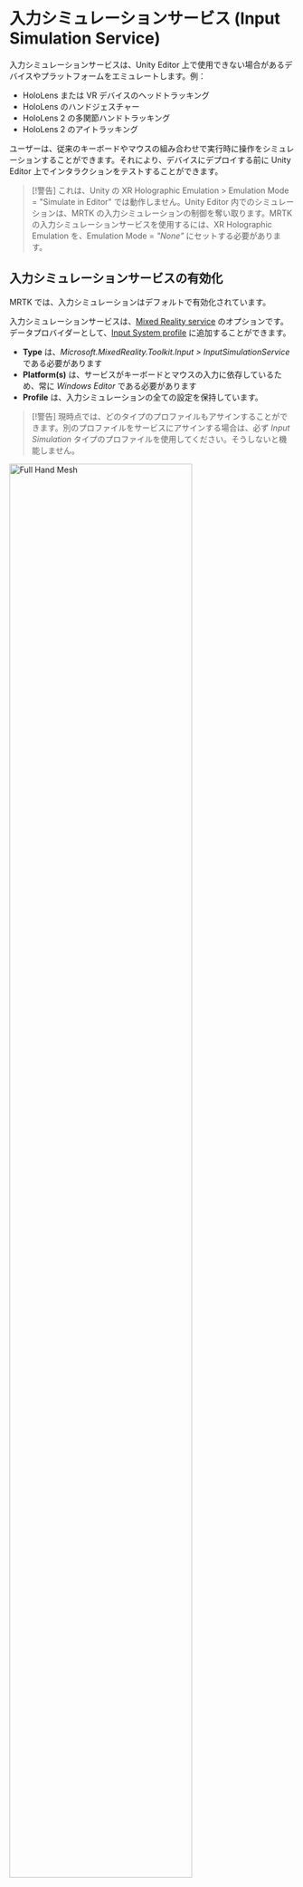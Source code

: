 # 入力シミュレーションサービス (Input Simulation Service)

入力シミュレーションサービスは、Unity Editor 上で使用できない場合があるデバイスやプラットフォームをエミュレートします。例：

* HoloLens または VR デバイスのヘッドトラッキング
* HoloLens のハンドジェスチャー
* HoloLens 2 の多関節ハンドトラッキング
* HoloLens 2 のアイトラッキング

ユーザーは、従来のキーボードやマウスの組み合わせで実行時に操作をシミュレーションすることができます。それにより、デバイスにデプロイする前に Unity Editor 上でインタラクションをテストすることができます。

> [!警告]
> これは、Unity の XR Holographic Emulation > Emulation Mode = "Simulate in Editor" では動作しません。Unity Editor 内でのシミュレーションは、MRTK の入力シミュレーションの制御を奪い取ります。MRTK の入力シミュレーションサービスを使用するには、XR Holographic Emulation を、Emulation Mode = *"None"* にセットする必要があります。

## 入力シミュレーションサービスの有効化

MRTK では、入力シミュレーションはデフォルトで有効化されています。

入力シミュレーションサービスは、[Mixed Reality service](../MixedRealityServices.md) のオプションです。データプロバイダーとして、[Input System profile](../Input/InputProviders.md) に追加することができます。

* __Type__ は、_Microsoft.MixedReality.Toolkit.Input > InputSimulationService_ である必要があります
* __Platform(s)__ は、サービスがキーボードとマウスの入力に依存しているため、常に _Windows Editor_ である必要があります
* __Profile__ は、入力シミュレーションの全ての設定を保持しています。

> [!警告]
> 現時点では、どのタイプのプロファイルもアサインすることができます。別のプロファイルをサービスにアサインする場合は、必ず _Input Simulation_ タイプのプロファイルを使用してください。そうしないと機能しません。

<a target="_blank" href="../../Documentation/Images/InputSimulation/MRTK_InputSimulation_InputSystemDataProviders.png">
  <img src="../../Documentation/Images/InputSimulation/MRTK_InputSimulation_InputSystemDataProviders.png" title="Full Hand Mesh" width="80%" class="center" />
</a>

リンクされたプロファイルを開くことで入力シミュレーションの設定にアクセスすることができます。

<a target="_blank" href="../../Documentation/Images/InputSimulation/MRTK_InputSimulation_InputSimulationProfile.png">
  <img src="../../Documentation/Images/InputSimulation/MRTK_InputSimulation_InputSimulationProfile.png" title="Full Hand Mesh" width="80%" class="center" />
</a>

# カメラコントロール

頭の動きは入力シミュレーションサービスでエミュレートされます。

<a target="_blank" href="../../Documentation/Images/InputSimulation/MRTK_InputSimulation_CameraControlSettings.png">
  <img src="../../Documentation/Images/InputSimulation/MRTK_InputSimulation_CameraControlSettings.png" title="Full Hand Mesh" width="80%" class="center" />
</a>

## カメラの回転

1. Editor ウインドウにカーソルを合わせます

   _ボタンを押しても動作しない場合、ウインドウのクリックが必要な場合があります_

2. __Mouse Look Button__ (デフォルトではマウスの右クリック)を押したままにします
3. マウスをウインドウ内で動かしてカメラを回転させます

## カメラの移動

移動キーを押し続けます（W/A/S/D が 前/左/後/右 に対応します）

<iframe width="560" height="315" src="https://www.youtube.com/embed/Z7L4I1ET7GU" class="center" frameborder="0" allow="accelerometer; encrypted-media; gyroscope; picture-in-picture" allowfullscreen />

# ハンドシミュレーション

入力シミュレーションサービスは、ハンドデバイスをサポートします。バーチャルハンドは、ボタンやグラブ可能オブジェクトなどの、通常のハンドデバイスをサポートしたオブジェクトとインタラクションできます。

<a target="_blank" href="../../Documentation/Images/InputSimulation/MRTK_InputSimulation_HandSimulationMode.png">
  <img src="../../Documentation/Images/InputSimulation/MRTK_InputSimulation_HandSimulationMode.png" title="Full Hand Mesh" width="80%" class="center" />
</a>

__Hand Simulation Mode__ は、２つの異なる入力モデルを切り替えて使用できます。

* _Articulated Hands_: 関節の位置のデータを持った多関節ハンドをシミュレートします

   HoloLens 2 のインタラクションモデルをエミュレートします

   このモードでは、手の正確な位置やタッチに基づいたインタラクションをシミュレートできます

* _Gestures_: Air Tap や基本的なジェスチャーを持ったシンプルな手をシミュレートします

  [HoloLens interaction model](https://docs.microsoft.com/en-us/windows/mixed-reality/gestures) をエミュレートします。

   フォーカスは視線ポインタを使ってコントロールします。_Air Tap_ ジェスチャーでボタンと対話します

## 手の動きのコントロール

<a target="_blank" href="../../Documentation/Images/InputSimulation/MRTK_InputSimulation_HandControlSettings.png">
  <img src="../../Documentation/Images/InputSimulation/MRTK_InputSimulation_HandControlSettings.png" title="Full Hand Mesh" width="80%" class="center" />
</a>

_Left/Right Hand Manipulation Key_ （デフォルトでは 左Shift/Space がそれぞれ 左手/右手 に対応）を押し続けてそれぞれの手をコントロールします。キーを押し続けている間、手が表示されます。マウスの動きで手を移動できます。

Manipuration キーが押されなくなると、手は短い _Hand Hide Timeout_ の後に表示されなくなります。
手の表示を永続的に切り替えるには、 _Toggle Left/Right Hand Key_ （デフォルトでは T/Y が 左手/右手 に対応）を押してください。Toggle キーを再度押すと、再度手の表示を消すことができます。

<a target="_blank" href="../../Documentation/Images/InputSimulation/MRTK_InputSimulation_HandPlacementSettings.png">
  <img src="../../Documentation/Images/InputSimulation/MRTK_InputSimulation_HandPlacementSettings.png" title="Full Hand Mesh" width="80%" class="center" />
</a>

手は、_mouse wheel_ を使って遠ざけたり近づけたりすることができます。
デフォルトでは、手はマウスのスクロールに応じてややゆっくり動きますが、*Hand Depth Multiplier* に大きな数字を入れることによって動きを速くすることができます。

初期状態のカメラと手が表示される距離は、*Default Hand Distance.* で制御できます。

デフォルトでは、シミュレートされた手の関節は完全に静的なものです。実機デバイスでは、ハンドトラッキングの原理的な特性として、いくらかのジッターやノイズが発生することに注意してください。
実機デバイスでは手のメッシュや関節が有効になっているのを見ることができます（そして、手を完全に静止させていても少しジッターが発生するのがわかります）。*Hand Jitter Amount* をプラスの値（例として上の画像にあるように 0.1 程度）にすることにより、ジッターのシミュレーションを行うことができます。

<a target="_blank" href="../../Documentation/Images/InputSimulation/MRTK_InputSimulation_HandRotationSettings.png">
  <img src="../../Documentation/Images/InputSimulation/MRTK_InputSimulation_HandRotationSettings.png" title="Full Hand Mesh" width="80%" class="center" />
</a>

正確な方向が必要な場合、手を回転させることができます。

* ヨー : Y軸回転 (デフォルトでは E/Q キーが  時計回り/反時計回り回転に対応)
* ピッチ : X軸回転 (デフォルトでは F/R キーが  時計回り/反時計回り回転に対応)
* ロール : Z軸回転 (デフォルトでは X/Z キーが  時計回り/反時計回り回転に対応)

<iframe width="560" height="315" src="https://www.youtube.com/embed/uRYfwuqsjBQ" class="center" frameborder="0" allow="accelerometer; encrypted-media; gyroscope; picture-in-picture" allowfullscreen />

## ハンドジェスチャー

ピンチ、グラブ、指差しなどのハンドジェスチャーをシミュレートできます

<a target="_blank" href="../../Documentation/Images/InputSimulation/MRTK_InputSimulation_HandGestureSettings.png">
  <img src="../../Documentation/Images/InputSimulation/MRTK_InputSimulation_HandGestureSettings.png" title="Full Hand Mesh" width="80%" class="center" />
</a>

1. 最初に、Manipuration キー（左Shift/Space）を使って手を有効にしてください

   別の方法では、Toggle キー（T/Y）を使って手の on/off を切り替えることもできます

2. 操作の間、マウスボタンを押し続けることによってハンドジェスチャーを実行することができます

_Left/Middle/Right Mouse Hand Gesture_ 設定を使用して、各マウスボタンを、手の形が異なるジェスチャーにマップすることができます。 _Default Hand Gesture_ は、どのボタンも押されていないときの手の形です。

> [!注意]
> _Pinch_ ジェスチャーは、この時点では "Select" アクションを発生させる唯一のジェスチャーです

## 片手での操作

1. 手をコントロールするキー（Space/左Shift）を押し続けてください
2. オブジェクトをポイントしてください
3. マウスボタンを押し続けるとピンチ操作となります
4. マウスでオブジェクトを動かしてください
5. マウスボタンを離すと操作が終了します

<iframe width="560" height="315" src="https://www.youtube.com/embed/rM0xaHam6wM" class="center" frameborder="0" allow="accelerometer; encrypted-media; gyroscope; picture-in-picture" allowfullscreen />

## 両手での操作

オブジェクトを両手で操作するには、手を永続化するモードが推奨されます

1. Toggle キー（T/Y）を押すことで両手の表示を切り替えることができます
2. １回に１つの手を操作します
   1. _Space_ を押し続けて右手を操作します
   2. グラブしたいオブジェクトに手を動かします
   3. マウスボタンを押して _Pinch_ ジェスチャーを有効にします。永続化モードではマウスボタンを離すまでジェスチャーが有効になります
3. 同じ手順をもう片方の手で繰り返します。同じオブジェクトの別のポイントをグラブします
4. これで両手で同じオブジェクトをグラブした状態になるので、どちらかの手を動かして両手での操作を行います

<iframe width="560" height="315" src="https://www.youtube.com/embed/Qol5OFNfN14" class="center" frameborder="0" allow="accelerometer; encrypted-media; gyroscope; picture-in-picture" allowfullscreen />

## GGV インタラクション

1. [Input Simulation Profile](#enabling-the-input-simulation-service) で、__Hand Simulation Mode__ を _Gestures_ にすることにより、GGV のシミュレーションに切り替えることができます

    <a target="_blank" href="../../Documentation/Images/InputSimulation/MRTK_InputSimulation_SwitchToGGV.png">
      <img src="../../Documentation/Images/InputSimulation/MRTK_InputSimulation_SwitchToGGV.png" title="Full Hand Mesh" width="80%" class="center" />
    </a>

2. カメラを回転させて、視線カーソルをインタラクション可能なオブジェクトにポイントします（右マウスボタンを使用）
3. _Space_ を押し続けて、右手を操作します
4. _left mouse button_ を押し続けてインタラクションします
5. 再度カメラを回転させてオブジェクトを操作します

<iframe width="560" height="315" src="https://www.youtube.com/embed/6841rRMdqWw" class="center" frameborder="0" allow="accelerometer; encrypted-media; gyroscope; picture-in-picture" allowfullscreen />

## アイトラッキング

[Eye tracking simulation](../EyeTracking/EyeTracking_BasicSetup.md#simulating-eye-tracking-in-the-unity-editor) は、[Input Simulation Profile](#enabling-the-input-simulation-service) の __Simulate Eye Position__ オプションをチェックすることで有効になります。これは GGV スタイルのインタラクションでは使用すべきではありません（ですので、 __Hand Simulation Mode__ が _Articulated_ にセットされていることを確認してください）
